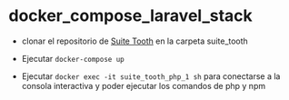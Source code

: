 # docker_compose_laravel_stack


- clonar el repositorio de [Suite Tooth](https://github.com/AnthonyFilgueira/suite_tooth) en la carpeta suite_tooth


- Ejecutar `docker-compose up`


- Ejecutar `docker exec -it suite_tooth_php_1 sh` para conectarse a la consola interactiva y poder ejecutar los comandos de php y npm
